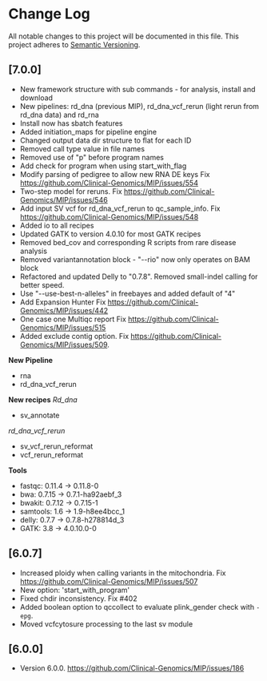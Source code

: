 # Change Log
All notable changes to this project will be documented in this file.
This project adheres to [Semantic Versioning](http://semver.org/).

## [7.0.0]
- New framework structure with sub commands - for analysis, install and download
- New pipelines: rd_dna (previous MIP), rd_dna_vcf_rerun (light rerun from rd_dna data) and rd_rna
- Install now has sbatch features
- Added initiation_maps for pipeline engine
- Changed output data dir structure to flat for each ID
- Removed call type value in file names
- Removed use of "p" before program names
- Add check for program when using start_with_flag
- Modify parsing of pedigree to allow new RNA DE keys Fix https://github.com/Clinical-Genomics/MIP/issues/554
- Two-step model for reruns. Fix https://github.com/Clinical-Genomics/MIP/issues/546
- Add input SV vcf for rd_dna_vcf_rerun to qc_sample_info. Fix https://github.com/Clinical-Genomics/MIP/issues/548
- Added io to all recipes
- Updated GATK to version 4.0.10 for most GATK recipes
- Removed bed_cov and corresponding R scripts from rare disease analysis 
- Removed variantannotation block - "--rio" now only operates on BAM block
- Refactored and updated Delly to "0.7.8". Removed small-indel calling for better speed.
- Use "--use-best-n-alleles" in freebayes and added default of "4"
- Add Expansion Hunter Fix https://github.com/Clinical-Genomics/MIP/issues/442
- One case one Multiqc report Fix https://github.com/Clinical-Genomics/MIP/issues/515
- Added exclude contig option. Fix https://github.com/Clinical-Genomics/MIP/issues/509.

**New Pipeline**
- rna
- rd_dna_vcf_rerun


**New recipes**
*Rd_dna*
- sv_annotate

*rd_dna_vcf_rerun*
- sv_vcf_rerun_reformat
- vcf_rerun_reformat

**Tools**
- fastqc: 0.11.4 -> 0.11.8-0
- bwa: 0.7.15 -> 0.7.1-ha92aebf_3
- bwakit: 0.7.12 -> 0.7.15-1
- samtools: 1.6 -> 1.9-h8ee4bcc_1
- delly: 0.7.7 -> 0.7.8-h278814d_3
- GATK: 3.8 -> 4.0.10.0-0


## [6.0.7]
- Increased ploidy when calling variants in the mitochondria. Fix https://github.com/Clinical-Genomics/MIP/issues/507
- New option: 'start_with_program'
- Fixed chdir inconsistency. Fix #402 
- Added boolean option to qccollect to evaluate plink_gender check with `-epg`.
- Moved vcfcytosure processing to the last sv module

## [6.0.0]
- Version 6.0.0. https://github.com/Clinical-Genomics/MIP/issues/186
